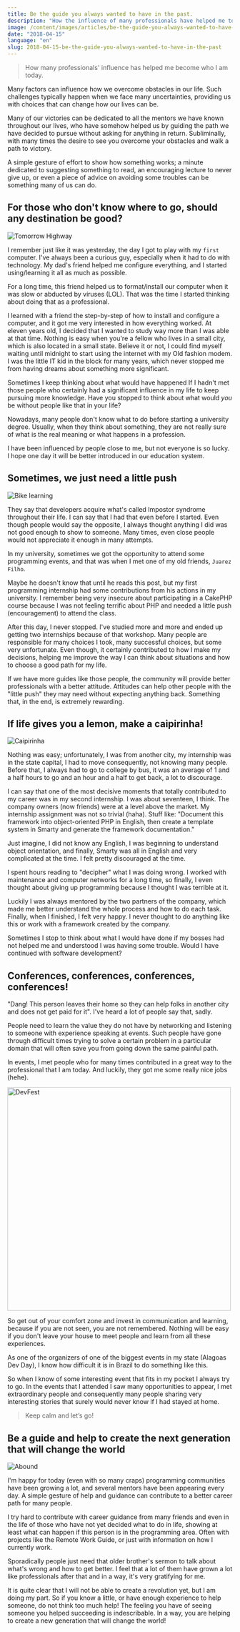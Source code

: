 ```yaml
---
title: Be the guide you always wanted to have in the past.
description: "How the influence of many professionals have helped me to become who I am today."
image: /content/images/articles/be-the-guide-you-always-wanted-to-have-in-the-past.jpg
date: "2018-04-15"
language: "en"
slug: 2018-04-15-be-the-guide-you-always-wanted-to-have-in-the-past
---
```


> How many professionals' influence has helped me become who I am today.

Many factors can influence how we overcome obstacles in our life. Such challenges typically happen when we face many uncertainties, providing us with choices that can change how our lives can be.

Many of our victories can be dedicated to all the mentors we have known throughout our lives, who have somehow helped us by guiding the path we have decided to pursue without asking for anything in return. Subliminally, with many times the desire to see you overcome your obstacles and walk a path to victory.

A simple gesture of effort to show how something works; a minute dedicated to suggesting something to read, an encouraging lecture to never give up, or even a piece of advice on avoiding some troubles can be something many of us can do.

## For those who don't know where to go, should any destination be good?

<img src="/content/images/articles/tomorrow-highway.jpeg" alt="Tomorrow Highway" />

I remember just like it was yesterday, the day I got to play with my `first` computer. I've always been a curious guy, especially when it had to do with technology. My dad's friend helped me configure everything, and I started using/learning it all as much as possible.


For a long time, this friend helped us to format/install our computer when it was slow or abducted by víruses (LOL). That was the time I started thinking about doing that as a professional.

I learned with a friend the step-by-step of how to install and configure a computer, and it got me very interested in how everything worked. At eleven years old, I decided that I wanted to study way more than I was able at that time. Nothing is easy when you're a fellow who lives in a small city, which is also located in a small state. Believe it or not, I could find myself waiting until midnight to start using the internet with my Old fashion modem. I was the little IT kid in the block for many years, which never stopped me from having dreams about something more significant.


Sometimes I keep thinking about what would have happened If I hadn't met those people who certainly had a significant influence in my life to keep pursuing more knowledge. Have you stopped to think about what would *you* be without people like that in your life?


Nowadays, many people don't know what to do before starting a university degree. Usually, when they think about something, they are not really sure of what is the real meaning or what happens in a profession.

I have been influenced by people close to me, but not everyone is so lucky. I hope one day it will be better introduced in our education system.


## Sometimes, we just need a little push

<img src="/content/images/articles/bike-learning.jpg" alt="Bike learning" />

They say that developers acquire what's called Impostor syndrome throughout their life. I can say that I had that even before I started. Even though people would say the opposite, I always thought anything I did was not good enough to show to someone. Many times, even close people would not appreciate it enough in many attempts.

In my university, sometimes we got the opportunity to attend some programming events, and that was when I met one of my old friends, `Juarez Filho`.

Maybe he doesn't know that until he reads this post, but my first programming internship had some contributions from his actions in my university. I remember being very insecure about participating in a CakePHP course because I was not feeling terrific about PHP and needed a little push (encouragement) to attend the class.

After this day, I never stopped. I've studied more and more and ended up getting two internships because of that workshop. Many people are responsible for many choices I took, many successful choices, but some very unfortunate. Even though, it certainly contributed to how I make my decisions, helping me improve the way I can think about situations and how to choose a good path for my life.

If we have more guides like those people, the community will provide better professionals with a better attitude. Attitudes can help other people with the "little push" they may need without expecting anything back. Something that, in the end, is extremely rewarding.

## If life gives you a lemon, make a caipirinha!

<img src="/content/images/articles/caipirinha.jpeg" alt="Caipirinha" />

Nothing was easy; unfortunately, I was from another city, my internship was in the state capital, I had to move consequently, not knowing many people. Before that, I always had to go to college by bus, it was an average of 1 and a half hours to go and an hour and a half to get back, a lot to discourage.

I can say that one of the most decisive moments that totally contributed to my career was in my second internship. I was about seventeen, I think. The company owners (now friends) were at a level above the market. My internship assignment was not so trivial (haha). Stuff like: "Document this framework into object-oriented PHP in English, then create a template system in Smarty and generate the framework documentation."

Just imagine, I did not know any English, I was beginning to understand object orientation, and finally, Smarty was all in English and very complicated at the time. I felt pretty discouraged at the time.

I spent hours reading to "decipher" what I was doing wrong. I worked with maintenance and computer networks for a long time, so finally, I even thought about giving up programming because I thought I was terrible at it.

Luckily I was always mentored by the two partners of the company, which made me better understand the whole process and how to do each task. Finally, when I finished, I felt very happy. I never thought to do anything like this or work with a framework created by the company.

Sometimes I stop to think about what I would have done if my bosses had not helped me and understood I was having some trouble. Would I have continued with software development?

## Conferences, conferences, conferences, conferences!

"Dang! This person leaves their home so they can help folks in another city and does not get paid for it". I've heard a lot of people say that, sadly.

People need to learn the value they do not have by networking and listening to someone with experience speaking at events. Such people have gone through difficult times trying to solve a certain problem in a particular domain that will often save you from going down the same painful path.

In events, I met people who for many times contributed in a great way to the professional that I am today. And luckily, they got me some really nice jobs (hehe).

<img src="/content/images/articles/devfest.jpeg" height="500px" alt="DevFest" />

So get out of your comfort zone and invest in communication and learning, because if you are not seen, you are not remembered. Nothing will be easy if you don't leave your house to meet people and learn from all these experiences.

As one of the organizers of one of the biggest events in my state (Alagoas Dev Day), I know how difficult it is in Brazil to do something like this.

So when I know of some interesting event that fits in my pocket I always try to go. In the events that I attended I saw many opportunities to appear, I met extraordinary people and consequently many people sharing very interesting stories that surely would never know if I had stayed at home.

> Keep calm and let’s go!

## Be a guide and help to create the next generation that will change the world

<img src="/content/images/articles/abound.jpeg" alt="Abound" />

I'm happy for today (even with so many craps) programming communities have been growing a lot, and several mentors have been appearing every day. A simple gesture of help and guidance can contribute to a better career path for many people.

I try hard to contribute with career guidance from many friends and even in the life of those who have not yet decided what to do in life, showing at least what can happen if this person is in the programming area. Often with projects like the Remote Work Guide, or just with information on how I currently work.

Sporadically people just need that older brother's sermon to talk about what's wrong and how to get better. I feel that a lot of them have grown a lot like professionals after that and in a way, it's very gratifying for me.

It is quite clear that I will not be able to create a revolution yet, but I am doing my part. So if you know a little, or have enough experience to help someone, do not think too much help! The feeling you have of seeing someone you helped succeeding is indescribable. In a way, you are helping to create a new generation that will change the world!
